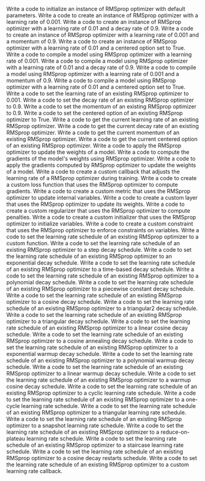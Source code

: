 Write a code to initialize an instance of RMSprop optimizer with default parameters.
Write a code to create an instance of RMSprop optimizer with a learning rate of 0.001.
Write a code to create an instance of RMSprop optimizer with a learning rate of 0.01 and a decay rate of 0.9.
Write a code to create an instance of RMSprop optimizer with a learning rate of 0.001 and a momentum of 0.9.
Write a code to create an instance of RMSprop optimizer with a learning rate of 0.01 and a centered option set to True.
Write a code to compile a model using RMSprop optimizer with a learning rate of 0.001.
Write a code to compile a model using RMSprop optimizer with a learning rate of 0.01 and a decay rate of 0.9.
Write a code to compile a model using RMSprop optimizer with a learning rate of 0.001 and a momentum of 0.9.
Write a code to compile a model using RMSprop optimizer with a learning rate of 0.01 and a centered option set to True.
Write a code to set the learning rate of an existing RMSprop optimizer to 0.001.
Write a code to set the decay rate of an existing RMSprop optimizer to 0.9.
Write a code to set the momentum of an existing RMSprop optimizer to 0.9.
Write a code to set the centered option of an existing RMSprop optimizer to True.
Write a code to get the current learning rate of an existing RMSprop optimizer.
Write a code to get the current decay rate of an existing RMSprop optimizer.
Write a code to get the current momentum of an existing RMSprop optimizer.
Write a code to get the current centered option of an existing RMSprop optimizer.
Write a code to apply the RMSprop optimizer to update the weights of a model.
Write a code to compute the gradients of the model's weights using RMSprop optimizer.
Write a code to apply the gradients computed by RMSprop optimizer to update the weights of a model.
Write a code to create a custom callback that adjusts the learning rate of a RMSprop optimizer during training.
Write a code to create a custom loss function that uses the RMSprop optimizer to compute gradients.
Write a code to create a custom metric that uses the RMSprop optimizer to update internal variables.
Write a code to create a custom layer that uses the RMSprop optimizer to update its weights.
Write a code to create a custom regularizer that uses the RMSprop optimizer to compute penalties.
Write a code to create a custom initializer that uses the RMSprop optimizer to initialize variables.
Write a code to create a custom constraint that uses the RMSprop optimizer to enforce constraints on variables.
Write a code to set the learning rate schedule of an existing RMSprop optimizer to a custom function.
Write a code to set the learning rate schedule of an existing RMSprop optimizer to a step decay schedule.
Write a code to set the learning rate schedule of an existing RMSprop optimizer to an exponential decay schedule.
Write a code to set the learning rate schedule of an existing RMSprop optimizer to a time-based decay schedule.
Write a code to set the learning rate schedule of an existing RMSprop optimizer to a polynomial decay schedule.
Write a code to set the learning rate schedule of an existing RMSprop optimizer to a piecewise constant decay schedule.
Write a code to set the learning rate schedule of an existing RMSprop optimizer to a cosine decay schedule.
Write a code to set the learning rate schedule of an existing RMSprop optimizer to a triangular2 decay schedule.
Write a code to set the learning rate schedule of an existing RMSprop optimizer to a triangular decay schedule.
Write a code to set the learning rate schedule of an existing RMSprop optimizer to a linear cosine decay schedule.
Write a code to set the learning rate schedule of an existing RMSprop optimizer to a cosine annealing decay schedule.
Write a code to set the learning rate schedule of an existing RMSprop optimizer to a exponential warmup decay schedule.
Write a code to set the learning rate schedule of an existing RMSprop optimizer to a polynomial warmup decay schedule.
Write a code to set the learning rate schedule of an existing RMSprop optimizer to a linear warmup decay schedule.
Write a code to set the learning rate schedule of an existing RMSprop optimizer to a warmup cosine decay schedule.
Write a code to set the learning rate schedule of an existing RMSprop optimizer to a cyclic learning rate schedule.
Write a code to set the learning rate schedule of an existing RMSprop optimizer to a one-cycle learning rate schedule.
Write a code to set the learning rate schedule of an existing RMSprop optimizer to a triangular learning rate schedule.
Write a code to set the learning rate schedule of an existing RMSprop optimizer to a snapshot learning rate schedule.
Write a code to set the learning rate schedule of an existing RMSprop optimizer to a reduce-on-plateau learning rate schedule.
Write a code to set the learning rate schedule of an existing RMSprop optimizer to a staircase learning rate schedule.
Write a code to set the learning rate schedule of an existing RMSprop optimizer to a cosine decay restarts schedule.
Write a code to set the learning rate schedule of an existing RMSprop optimizer to a custom learning rate callback.